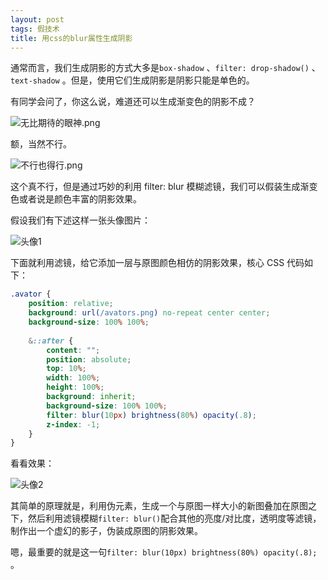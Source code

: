 ```yaml
---
layout: post
tags: 假技术
title: 用css的blur属性生成阴影
---
```


通常而言，我们生成阴影的方式大多是`box-shadow` 、`filter: drop-shadow()` 、`text-shadow` 。但是，使用它们生成阴影是阴影只能是单色的。

有同学会问了，你这么说，难道还可以生成渐变色的阴影不成？

![无比期待的眼神.png][1]

额，当然不行。

![不行也得行.png][2]

这个真不行，但是通过巧妙的利用 filter: blur 模糊滤镜，我们可以假装生成渐变色或者说是颜色丰富的阴影效果。

假设我们有下述这样一张头像图片：

![头像1][3]

下面就利用滤镜，给它添加一层与原图颜色相仿的阴影效果，核心 CSS 代码如下：

```css
.avator {
    position: relative;
    background: url(/avators.png) no-repeat center center;
    background-size: 100% 100%;
    
    &::after {
        content: "";
        position: absolute;
        top: 10%;
        width: 100%;
        height: 100%;
        background: inherit;
        background-size: 100% 100%;
        filter: blur(10px) brightness(80%) opacity(.8);
        z-index: -1;
    }
}
```

看看效果：

![头像2][4]

其简单的原理就是，利用伪元素，生成一个与原图一样大小的新图叠加在原图之下，然后利用滤镜模糊`filter: blur()`配合其他的亮度/对比度，透明度等滤镜，制作出一个虚幻的影子，伪装成原图的阴影效果。

嗯，最重要的就是这一句`filter: blur(10px) brightness(80%) opacity(.8); `。

[1]: http://lkopp.ml/usrimg/2017-12-24-1.png
[2]: http://lkopp.ml/usrimg/2017-12-24-2.png
[3]: http://lkopp.ml/usrimg/2017-12-24-3.png
[4]: http://lkopp.ml/usrimg/2017-12-24-4.png
